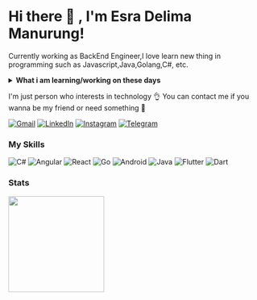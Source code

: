 # Hi there 👋 , I'm Esra Delima Manurung!
Currently working as BackEnd Engineer,I love learn new thing in programming such as Javascript,Java,Golang,C#, etc.  
<details>
 <summary><strong>What i am learning/working on these days</strong></summary>
    - 🔭 I’m currently working on BackEnd Engineer </br>
    - 🌱 I’m currently learning Golang</br>
</details>

I'm just person who interests in technology 👌 You can contact me if you wanna be my friend or need something 🍒

[![Gmail](https://img.shields.io/badge/Gmail-D14836?style=for-the-badge&logo=gmail&logoColor=white)](mailto:esradelimamanurung1999@gmail.com)
[![LinkedIn](https://img.shields.io/badge/linkedin-%230077B5.svg?&style=for-the-badge&logo=linkedin&logoColor=white)](https://www.linkedin.com/in/esra-delima-manurung-a0763117b/)
[![Instagram](https://img.shields.io/badge/Instagram-E4405F?style=for-the-badge&logo=instagram&logoColor=white)](https://www.instagram.com/esramanurung_)
[![Telegram](https://img.shields.io/badge/Telegram-2CA5E0?style=for-the-badge&logo=telegram&logoColor=white)](https://t.me/esramanurung)
### My Skills
![C#](https://img.shields.io/badge/c%23-%23239120.svg?style=for-the-badge&logo=c-sharp&logoColor=white)
![Angular](https://img.shields.io/badge/angular-%23DD0031.svg?style=for-the-badge&logo=angular&logoColor=white)
![React](https://img.shields.io/badge/react-%2320232a.svg?style=for-the-badge&logo=react&logoColor=%2361DAFB)
![Go](https://img.shields.io/badge/go-%2300ADD8.svg?style=for-the-badge&logo=go&logoColor=white)
![Android](https://img.shields.io/badge/Android-3DDC84?style=for-the-badge&logo=android&logoColor=white)
![Java](https://img.shields.io/badge/Java-ED8B00?style=for-the-badge&logo=java&logoColor=white)
![Flutter](https://img.shields.io/badge/Flutter-02569B?style=for-the-badge&logo=flutter&logoColor=white)
![Dart](https://img.shields.io/badge/Dart-0175C2?style=for-the-badge&logo=dart&logoColor=white)
### Stats
<p align="left">
<a href="https://github.com/esramanurung">
  <img height="190em" src="https://github-readme-stats-eight-theta.vercel.app/api/?username=esramanurung&count_private=true&include_all_commits=true&show_icons=true&theme=radical"/>
</a>
</p>
